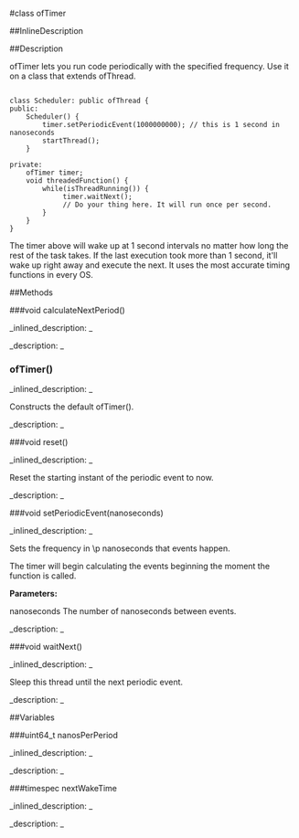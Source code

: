 #class ofTimer


<!--
_visible: True_
_advanced: False_
_istemplated: False_
_extends: _
-->

##InlineDescription






##Description

ofTimer lets you run code periodically with the specified frequency. Use it on a class that extends ofThread.

~~~~{.cpp}

class Scheduler: public ofThread {
public:
    Scheduler() {
        timer.setPeriodicEvent(1000000000); // this is 1 second in nanoseconds
        startThread();
    }

private:
    ofTimer timer;
    void threadedFunction() {
        while(isThreadRunning()) {
             timer.waitNext();
             // Do your thing here. It will run once per second.
        }
    }
}

~~~~

The timer above will wake up at 1 second intervals no matter how long the rest of the task takes. If the last execution took more than 1 second, it'll wake up right away and execute the next. It uses the most accurate timing functions in every OS.





##Methods



###void calculateNextPeriod()

<!--
_syntax: calculateNextPeriod()_
_name: calculateNextPeriod_
_returns: void_
_returns_description: _
_parameters: _
_access: private_
_version_started: 0.9.0_
_version_deprecated: _
_summary: _
_constant: False_
_static: False_
_visible: True_
_advanced: False_
-->

_inlined_description: _







_description: _







<!----------------------------------------------------------------------------->

### ofTimer()

<!--
_syntax: ofTimer()_
_name: ofTimer_
_returns: _
_returns_description: _
_parameters: _
_access: public_
_version_started: 0.9.0_
_version_deprecated: _
_summary: _
_constant: False_
_static: False_
_visible: True_
_advanced: False_
-->

_inlined_description: _

Constructs the default ofTimer().





_description: _







<!----------------------------------------------------------------------------->

###void reset()

<!--
_syntax: reset()_
_name: reset_
_returns: void_
_returns_description: _
_parameters: _
_access: public_
_version_started: 0.9.0_
_version_deprecated: _
_summary: _
_constant: False_
_static: False_
_visible: True_
_advanced: False_
-->

_inlined_description: _

 Reset the starting instant of the periodic event to now.





_description: _







<!----------------------------------------------------------------------------->

###void setPeriodicEvent(nanoseconds)

<!--
_syntax: setPeriodicEvent(nanoseconds)_
_name: setPeriodicEvent_
_returns: void_
_returns_description: _
_parameters: uint64_t nanoseconds_
_access: public_
_version_started: 0.9.0_
_version_deprecated: _
_summary: _
_constant: False_
_static: False_
_visible: True_
_advanced: False_
-->

_inlined_description: _

Sets the frequency in \p nanoseconds that events happen.

The timer will begin calculating the events beginning the moment
the function is called.

**Parameters:**

nanoseconds The number of nanoseconds between events.





_description: _







<!----------------------------------------------------------------------------->

###void waitNext()

<!--
_syntax: waitNext()_
_name: waitNext_
_returns: void_
_returns_description: _
_parameters: _
_access: public_
_version_started: 0.9.0_
_version_deprecated: _
_summary: _
_constant: False_
_static: False_
_visible: True_
_advanced: False_
-->

_inlined_description: _

Sleep this thread until the next periodic event.





_description: _







<!----------------------------------------------------------------------------->

##Variables



###uint64_t nanosPerPeriod

<!--
_name: nanosPerPeriod_
_type: uint64_t_
_access: private_
_version_started: 0.9.0_
_version_deprecated: _
_summary: _
_visible: True_
_constant: False_
_advanced: False_
-->

_inlined_description: _







_description: _







<!----------------------------------------------------------------------------->

###timespec nextWakeTime

<!--
_name: nextWakeTime_
_type: timespec_
_access: private_
_version_started: 0.9.0_
_version_deprecated: _
_summary: _
_visible: True_
_constant: False_
_advanced: False_
-->

_inlined_description: _







_description: _







<!----------------------------------------------------------------------------->

